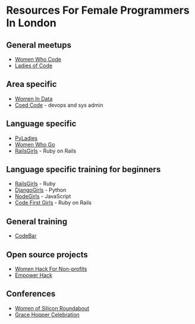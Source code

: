 # Resources For Female Programmers In London

## General meetups
* [Women Who Code](http://www.meetup.com/Women-Who-Code-London)
* [Ladies of Code](http://www.meetup.com/Ladies-of-Code-UK)

## Area specific
* [Women In Data](http://www.meetup.com/Women-in-Data)
* [Coed Code](http://www.meetup.com/Coed-Code) - devops and sys admin

## Language specific
* [PyLadies](http://www.meetup.com/PyLadiesLondon)
* [Women Who Go](http://www.meetup.com/Women-Who-Go-London)
* [RailsGirls](http://www.meetup.com/Rails-Girls-London) - Ruby on Rails

## Language specific training for beginners
* [RailsGirls](http://railsgirls.com/london) - Ruby
* [DjangoGirls](https://djangogirls.org/london) - Python
* [NodeGirls](https://github.com/node-girls/start-here) - JavaScript
* [Code First Girls](http://www.codefirstgirls.org.uk) - Ruby on Rails

## General training
* [CodeBar](https://codebar.io)

## Open source projects
* [Women Hack For Non-profits](http://www.meetup.com/Women-Hack-For-Non-Profits)
* [Empower Hack](http://empowerhack.io)

## Conferences
* [Women of Silicon Roundabout](http://www.women-in-technology.com)
* [Grace Hopper Celebration](https://local.anitaborg.org/event/ghc-1-london-2016/)
